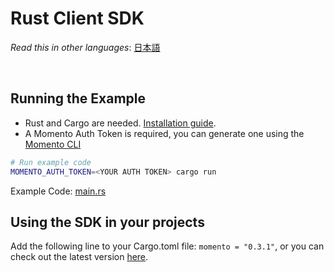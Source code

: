 # Rust Client SDK

_Read this in other languages_: [日本語](README.ja.md)

<br>

## Running the Example

- Rust and Cargo are needed. [Installation guide](https://doc.rust-lang.org/cargo/getting-started/installation.html).
- A Momento Auth Token is required, you can generate one using the [Momento CLI](https://github.com/momentohq/momento-cli)

```bash
# Run example code
MOMENTO_AUTH_TOKEN=<YOUR AUTH TOKEN> cargo run
```

Example Code: [main.rs](src/main.rs)

## Using the SDK in your projects

Add the following line to your Cargo.toml file: `momento = "0.3.1"`, or you can check out the latest version [here](https://crates.io/crates/momento).
